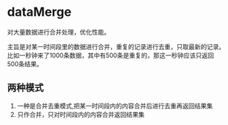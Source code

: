 # dataMerge
对大量数据进行合并处理，优化性能。

主旨是对某一时间段里的数据进行合并，重复的记录进行去重，只取最新的记录。比如一秒钟来了1000条数据，其中有500条是重复的，那这一秒钟应该只返回500条结果。
## 两种模式
1. 一种是合并去重模式,把某一时间段内的内容合并后进行去重再返回结果集
2. 只作合并，只对时间段内的内容合并返回结果集
